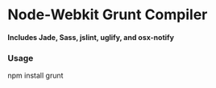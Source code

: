 # Node-Webkit Grunt Compiler
#### Includes Jade, Sass, jslint, uglify, and osx-notify

### Usage
npm install
grunt